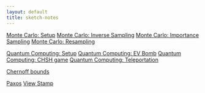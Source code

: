 ```yaml
---
layout: default
title: sketch-notes
---
```


<div class="sketch-list">
  <a href="./sketch/inverse-sampling.html">Monte Carlo: Setup</a>
  <a href="./sketch/inverse-sampling.html">Monte Carlo: Inverse Sampling</a>
  <a href="./sketch/inverse-sampling.html">Monte Carlo: Importance Sampling</a>
  <a href="./sketch/inverse-sampling.html">Monte Carlo: Resampling</a>

  <a href="./sketch/inverse-sampling.html">Quantum Computing: Setup</a>
  <a href="./sketch/inverse-sampling.html">Quantum Computing: EV Bomb</a>
  <a href="./sketch/inverse-sampling.html">Quantum Computing: CHSH game</a>
  <a href="./sketch/inverse-sampling.html">Quantum Computing: Teleportation</a>

  <a href="./sketch/">Chernoff bounds</a>


  <a href="./sketch/">Paxos</a>
  <a href="./sketch/">View Stamp</a>


</div>
